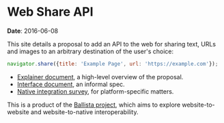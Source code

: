 # Web Share API

**Date**: 2016-06-08

This site details a proposal to add an API to the web for sharing text, URLs and
images to an arbitrary destination of the user's choice:

```js
navigator.share({title: 'Example Page', url: 'https://example.com'});
```

* [Explainer document](docs/explainer.md), a high-level overview of the proposal.
* [Interface document](docs/interface.md), an informal spec.
* [Native integration survey](docs/native.md), for platform-specific matters.

This is a product of the [Ballista project](../README.md), which aims to explore
website-to-website and website-to-native interoperability.
